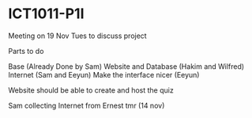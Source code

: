 # ICT1011-P1I

Meeting on 19 Nov Tues to discuss project

Parts to do

Base (Already Done by Sam)
Website and Database (Hakim and Wilfred)
Internet (Sam and Eeyun)
Make the interface nicer (Eeyun)

Website should be able to create and host the quiz

Sam collecting Internet from Ernest tmr (14 nov)
